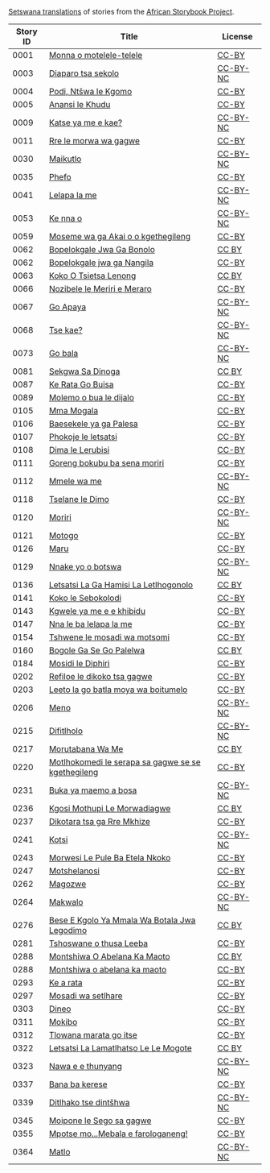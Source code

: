 [Setswana translations](http://my.africanstorybook.org/language/setswana) of stories from the [African Storybook Project](http://my.africanstorybook.org).

Story ID | Title | License
-------- | ----- | -------
0001 | [Monna o motelele-telele](http://africanstorybook.org/stories/monna-o-motelele-telele) | [CC-BY](https://creativecommons.org/licenses/by/3.0/)
0003 | [Diaparo tsa sekolo](http://africanstorybook.org/stories/diaparo-tsa-sekolo) | [CC-BY-NC](https://creativecommons.org/licenses/by-nc/3.0/)
0004 | [Podi, Ntšwa le Kgomo](http://africanstorybook.org/stories/podi-ntšwa-le-kgomo) | [CC-BY](https://creativecommons.org/licenses/by/3.0/)
0005 | [Anansi le Khudu](http://africanstorybook.org/stories/anansi-le-khudu) | [CC-BY](https://creativecommons.org/licenses/by/3.0/)
0009 | [Katse ya me e kae?](http://africanstorybook.org/stories/katse-ya-me-e-kae) | [CC-BY-NC](https://creativecommons.org/licenses/by-nc/3.0/)
0011 | [Rre le morwa wa gagwe](http://africanstorybook.org/stories/rre-le-morwa-wa-gagwe) | [CC-BY](https://creativecommons.org/licenses/by/4.0/)
0030 | [Maikutlo](http://africanstorybook.org/stories/maikutlo) | [CC-BY-NC](https://creativecommons.org/licenses/by-nc/3.0/)
0035 | [Phefo](http://africanstorybook.org/stories/phefo) | [CC-BY](https://creativecommons.org/licenses/by/4.0/)
0041 | [Lelapa la me](http://africanstorybook.org/stories/lelapa-la-me) | [CC-BY-NC](https://creativecommons.org/licenses/by-nc/3.0/)
0053 | [Ke nna o](http://africanstorybook.org/stories/ke-nna-o) | [CC-BY-NC](https://creativecommons.org/licenses/by-nc/3.0/)
0059 | [Moseme wa ga Akai o o kgethegileng](http://africanstorybook.org/stories/moseme-wa-ga-akai-o-o-kgethegileng) | [CC-BY](https://creativecommons.org/licenses/by/3.0/)
0062 | [Bopelokgale Jwa Ga Bonolo](http://africanstorybook.org/reader.php?id=17656&d=0&a=1) | [CC BY](https://creativecommons.org/licenses/by/4.0/)
0062 | [Bopelokgale jwa ga Nangila](http://africanstorybook.org/stories/bopelokgale-jwa-ga-nangila) | [CC-BY](https://creativecommons.org/licenses/by/4.0/)
0063 | [Koko O Tsietsa Lenong](http://africanstorybook.org/reader.php?id=17647&d=0&a=1) | [CC BY](https://creativecommons.org/licenses/by/4.0/)
0066 | [Nozibele le Meriri e Meraro](http://africanstorybook.org/stories/nozibele-le-meriri-e-meraro) | [CC-BY](https://creativecommons.org/licenses/by/3.0/)
0067 | [Go Apaya](http://africanstorybook.org/stories/go-apaya) | [CC-BY-NC](https://creativecommons.org/licenses/by-nc/3.0/)
0068 | [Tse kae?](http://africanstorybook.org/stories/tse-kae) | [CC-BY-NC](https://creativecommons.org/licenses/by-nc/3.0/)
0073 | [Go bala](http://africanstorybook.org/stories/go-bala-0) | [CC-BY-NC](https://creativecommons.org/licenses/by-nc/3.0/)
0081 | [Sekgwa Sa Dinoga](http://africanstorybook.org/reader.php?id=14954&d=0&a=1) | [CC BY](https://creativecommons.org/licenses/by/4.0/)
0087 | [Ke Rata Go Buisa](http://africanstorybook.org/reader.php?id=17654&d=0&a=1) | [CC-BY](https://creativecommons.org/licenses/by/3.0/)
0089 | [Molemo o bua le dijalo](http://africanstorybook.org/stories/molemo-o-bua-le-dijalo) | [CC-BY](https://creativecommons.org/licenses/by/4.0/)
0105 | [Mma Mogala](http://africanstorybook.org/stories/mma-mogala) | [CC-BY](https://creativecommons.org/licenses/by/4.0/)
0106 | [Baesekele ya ga Palesa](http://africanstorybook.org/stories/baesekele-ya-ga-palesa) | [CC-BY](https://creativecommons.org/licenses/by/4.0/)
0107 | [Phokoje le letsatsi](http://africanstorybook.org/stories/phokoje-le-letsatsi) | [CC-BY](https://creativecommons.org/licenses/by/3.0/)
0108 | [Dima le Lerubisi](http://africanstorybook.org/stories/dima-le-lerubisi) | [CC-BY](https://creativecommons.org/licenses/by/3.0/)
0111 | [Goreng bokubu ba sena moriri](http://africanstorybook.org/stories/goreng-bokubu-ba-sena-moriri) | [CC-BY](https://creativecommons.org/licenses/by/3.0/)
0112 | [Mmele wa me](http://africanstorybook.org/stories/mmele-wa-me) | [CC-BY-NC](https://creativecommons.org/licenses/by-nc/3.0/)
0118 | [Tselane le Dimo](http://africanstorybook.org/stories/tselane-le-dimo) | [CC-BY](https://creativecommons.org/licenses/by/3.0/)
0120 | [Moriri](http://africanstorybook.org/stories/moriri) | [CC-BY-NC](https://creativecommons.org/licenses/by-nc/3.0/)
0121 | [Motogo](http://africanstorybook.org/stories/motogo) | [CC-BY](https://creativecommons.org/licenses/by/3.0/)
0126 | [Maru](http://africanstorybook.org/stories/maru-2) | [CC-BY](https://creativecommons.org/licenses/by/3.0/)
0129 | [Nnake yo o botswa](http://africanstorybook.org/stories/nnake-yo-o-botswa) | [CC-BY-NC](https://creativecommons.org/licenses/by-nc/3.0/)
0136 | [Letsatsi La Ga Hamisi La Letlhogonolo](http://africanstorybook.org/reader.php?id=16594&d=0&a=1) | [CC BY](https://creativecommons.org/licenses/by/3.0/)
0141 | [Koko le Sebokolodi](http://africanstorybook.org/stories/koko-le-sebokolodi) | [CC-BY](https://creativecommons.org/licenses/by/3.0/)
0143 | [Kgwele ya me e e khibidu](http://africanstorybook.org/stories/kgwele-ya-me-e-e-khibidu) | [CC-BY](https://creativecommons.org/licenses/by/4.0/)
0147 | [Nna le ba lelapa la me](http://africanstorybook.org/stories/nna-le-ba-lelapa-la-me) | [CC-BY](https://creativecommons.org/licenses/by/3.0/)
0154 | [Tshwene le mosadi wa motsomi](http://africanstorybook.org/stories/tshwene-le-mosadi-wa-motsomi) | [CC-BY](https://creativecommons.org/licenses/by/3.0/)
0160 | [Bogole Ga Se Go Palelwa](http://africanstorybook.org/reader.php?id=18882&d=0&a=1) | [CC BY](https://creativecommons.org/licenses/by/4.0/)
0184 | [Mosidi le Diphiri](http://africanstorybook.org/stories/mosidi-le-diphiri) | [CC-BY](https://creativecommons.org/licenses/by/3.0/)
0202 | [Refiloe le dikoko tsa gagwe](http://africanstorybook.org/stories/refiloe-le-dikoko-tsa-gagwe) | [CC-BY](https://creativecommons.org/licenses/by/3.0/)
0203 | [Leeto la go batla moya wa boitumelo](http://africanstorybook.org/stories/leeto-la-go-batla-moya-wa-boitumelo) | [CC-BY](https://creativecommons.org/licenses/by/4.0/)
0206 | [Meno](http://africanstorybook.org/stories/meno) | [CC-BY-NC](https://creativecommons.org/licenses/by-nc/3.0/)
0215 | [Difitlholo](http://africanstorybook.org/stories/difitlholo) | [CC-BY-NC](https://creativecommons.org/licenses/by-nc/3.0/)
0217 | [Morutabana Wa Me](http://africanstorybook.org/reader.php?id=17655&d=0&a=1) | [CC BY](https://creativecommons.org/licenses/by/3.0/)
0220 | [Motlhokomedi le serapa sa gagwe se se kgethegileng](http://africanstorybook.org/stories/motlhokomedi-le-serapa-sa-gagwe-se-se-kgethegileng) | [CC-BY](https://creativecommons.org/licenses/by/4.0/)
0231 | [Buka ya maemo a bosa](http://africanstorybook.org/stories/buka-ya-maemo-bosa) | [CC-BY-NC](https://creativecommons.org/licenses/by-nc/3.0/)
0236 | [Kgosi Mothupi Le Morwadiagwe](http://africanstorybook.org/reader.php?id=14957&d=0&a=1) | [CC BY](https://creativecommons.org/licenses/by/3.0/)
0237 | [Dikotara tsa ga Rre Mkhize](http://africanstorybook.org/stories/dikotara-tsa-ga-rre-mkhize) | [CC-BY](https://creativecommons.org/licenses/by/4.0/)
0241 | [Kotsi](http://africanstorybook.org/stories/kotsi-0) | [CC-BY-NC](https://creativecommons.org/licenses/by-nc/3.0/)
0243 | [Morwesi Le Pule Ba Etela Nkoko](http://africanstorybook.org/reader.php?id=17649&d=0&a=1) | [CC-BY](https://creativecommons.org/licenses/by/4.0/)
0247 | [Motshelanosi](http://africanstorybook.org/stories/motshelanosi) | [CC-BY](https://creativecommons.org/licenses/by/3.0/)
0262 | [Magozwe](http://africanstorybook.org/stories/magozwe-5) | [CC-BY](https://creativecommons.org/licenses/by/4.0/)
0264 | [Makwalo](http://africanstorybook.org/stories/makwalo) | [CC-BY-NC](https://creativecommons.org/licenses/by-nc/3.0/)
0276 | [Bese E Kgolo Ya Mmala Wa Botala Jwa Legodimo](http://africanstorybook.org/reader.php?id=16588&d=0&a=1) | [CC BY](https://creativecommons.org/licenses/by/4.0/)
0281 | [Tshoswane o thusa Leeba](http://africanstorybook.org/stories/tshoswane-o-thusa-leeba) | [CC-BY](https://creativecommons.org/licenses/by/3.0/)
0288 | [Montshiwa O Abelana Ka Maoto](http://africanstorybook.org/reader.php?id=14929&d=0&a=1) | [CC BY](https://creativecommons.org/licenses/by/4.0/)
0288 | [Montshiwa o abelana ka maoto](http://africanstorybook.org/stories/montshiwa-o-abelana-ka-maoto) | [CC-BY](https://creativecommons.org/licenses/by/4.0/)
0293 | [Ke a rata](http://africanstorybook.org/stories/ke-rata) | [CC-BY](https://creativecommons.org/licenses/by/3.0/)
0297 | [Mosadi wa setlhare](http://africanstorybook.org/stories/mosadi-wa-setlhare) | [CC-BY](https://creativecommons.org/licenses/by/3.0/)
0303 | [Dineo](http://africanstorybook.org/stories/dineo) | [CC-BY](https://creativecommons.org/licenses/by/3.0/)
0311 | [Mokibo](http://africanstorybook.org/stories/mokibo) | [CC-BY](https://creativecommons.org/licenses/by/3.0/)
0312 | [Tlowana marata go itse](http://africanstorybook.org/stories/tlowana-marata-go-itse) | [CC-BY](https://creativecommons.org/licenses/by/3.0/)
0322 | [Letsatsi La Lamatlhatso Le Le Mogote](http://africanstorybook.org/reader.php?id=3147&d=0&a=1) | [CC BY](https://creativecommons.org/licenses/by/3.0/)
0323 | [Nawa e e thunyang](http://africanstorybook.org/stories/nawa-e-e-thunyang) | [CC-BY-NC](https://creativecommons.org/licenses/by-nc/3.0/)
0337 | [Bana ba kerese](http://africanstorybook.org/stories/bana-ba-kerese-0) | [CC-BY](https://creativecommons.org/licenses/by/3.0/)
0339 | [Ditlhako tse dintšhwa](http://africanstorybook.org/stories/ditlhako-tse-dintšhwa) | [CC-BY-NC](https://creativecommons.org/licenses/by-nc/3.0/)
0345 | [Moipone le Sego sa gagwe](http://africanstorybook.org/stories/moipone-le-sego-sa-gagwe) | [CC-BY](https://creativecommons.org/licenses/by/3.0/)
0355 | [Mpotse mo...Mebala e farologaneng!](http://africanstorybook.org/stories/mpotse-momebala-e-farologaneng) | [CC-BY](https://creativecommons.org/licenses/by/3.0/)
0364 | [Matlo](http://africanstorybook.org/stories/matlo) | [CC-BY-NC](https://creativecommons.org/licenses/by-nc/3.0/)
